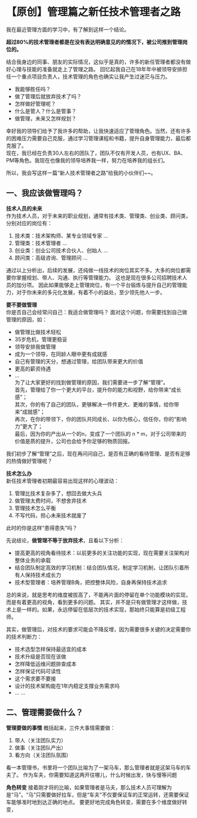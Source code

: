 # 【原创】管理篇之新任技术管理者之路
我在最近管理方面的学习中，有了解到这样一个结论。 

**超过80%的技术管理者都是在没有表达明确意见的的情况下，被公司推到管理岗位的。**

结合我身边的同事、朋友的实际情况，这似乎是真的，许多的新任管理者都没有做好心理与技能的准备就走上了管理之路。
回忆起我自己在18年年中被领导安排担任一个重点项目负责人，技术管理的角色也确实让我产生过迷茫与压力。
- 我能够胜任吗？
- 做了管理后就放弃技术了吗？
- 怎样做好管理呢？
- 什么是管人？什么是管事？
- 做管理，未来又怎样规划？

幸好我的领导们给予了我许多的帮助，让我快速适应了管理角色。当然，还有许多的困难压力需要自己克服，通过学习管理课程和书籍，提升自身管理能力，最后都克服了。 \
现在，我已经在负责30人左右的团队了，团队不仅有开发人员，也有UX、BA、PM等角色。我现在也像我的领导培养我一样，努力在培养我的组长们。 

所以，我会写这样一篇“新人技术管理者之路”给我的小伙伴们~~。

## 一、我应该做管理吗？
**技术人员的未来** \
作为技术人员，对于未来的职业规划，通常有技术类、管理类、创业类、顾问类，分别对应的岗位有： 
1. 技术类：技术架构师、某专业领域专家 ...
2. 管理类：技术管理者 ...
3. 创业类：创业公司技术合伙人、创始人 ... 
4. 顾问类：高级咨询、管理顾问 ...

通过以上分析出，后续的发展，还纯做一线技术的岗位其实不多。大多的岗位都需要你掌握规划、带人、沟通、执行等管理能力。
这也是现在很多公司招聘技术人员的加分项。
因此如果能够走上管理岗位，有一个平台锻炼与提升自己的管理能力，对于你未来的多元化发展，有着不小的益处，至少领先他人一步。

**要不要做管理** \
你是否自己会经常问自己：我适合做管理吗？
面对这个问题，你需要找到自己做管理的原因，如：
- 做管理比做技术轻松
- 35岁危机，管理更稳妥
- 领导安排我做管理
- 成为一个领导，在同龄人眼中更有成就感
- 自己有管理的天分，想通过管理，给团队带来更大的价值
- 更高的薪资待遇
- ... \
为了让大家更好的找到做管理的原因，我们需要进一步了解“管理”。 \
首先，管理给了你一个更大的平台，提升你的能力和视野，给你带来“成长感”； \
其次，你的有了自己的团队，更够解决一件件更大、更难的事情，给你带来“成就感”； \
再次，在你的带领下，你的团队共同成长、以你为核心，信任你，你的“影响力”更大了；\
最后，因为你的产出从一个的n，变成了一个团队的 n * m，对于公司带来的价值是质的提升，公司也会给予你足够的物质回报。

我们初步了解“管理”之后，现在再问问自己，是否有正确的看待管理、是否有足够的热情做好管理呢？

**技术怎么办** \
新任技术管理者初期最容易出现这样的心理波动：
1. 管理比技术复杂多了，想回去做大头兵
2. 做管理太费时间，不想舍弃技术
3. 管理技术怎么平衡
4. 不写代码，担心未来技术就废了

此时的你是这样“患得患失”吗？

先说结论，**做管理不等于放弃技术**，且看以下分析：
- 提高更高的视角看待技术：以前更多的关注功能的实现，现在需要关注架构对整体业务的承载
- 结合团队制定高效的学习机制：结合团队情况，制定学习机制，让团队引着所有人保持技术成长力
- 技术型管理者：培养管理B角，把控整体风险，自身再保持技术追求

总的来说，就是思考的维度被拔高了，不能再片面的停留在单个功能模块的实现，而是有着更高的视角，看到更多的问题。
其实，并不是只有做管理才这样做，技术上是一样的。如果，永远停留在低层次的技术实现，那始终只能算是初级工程师。

其实，做管理后，对技术的要求可能会不降反增，因为需要很多关键的决定需要你的技术判断力：
- 技术选型怎样保持最适宜的成本
- 技术升级是否现在该做
- 怎样降低运维问题排查成本
- 怎样保证代码可读性
- 这个需求要不要接
- 设计的技术架构能在1年内稳定支撑业务需求吗
- ... ...

## 二、管理需要做什么？
**管理要做的事情**
概括起来，三件大事情需要做：
1. 带人（关注团队实力）
2. 做事（关注团队产出）
3. 看方向（关注团队氛围）

看一本管理书，书里将一个团队比喻为了一架马车，那么管理者就是这架马车的车夫了。
作为车夫，你需要知道这两开往哪儿，什么时候出发，快与慢等问题 

**角色转变**
接着刚才将的比喻，如果管理者是马夫，那么技术人员可理解为是“马”。“马”只需要做好拉车，但是“车夫”不仅要保证车的正常运转，还需要保证车能够准时地到达正确的地点。
要更好地完成角色转变，需要在多个维度做好转变，


















